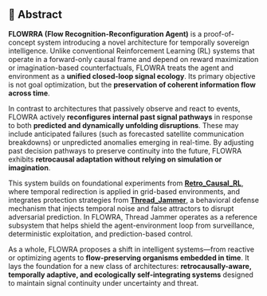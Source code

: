 ## 🧾 Abstract

**FLOWRRA (Flow Recognition-Reconfiguration Agent)** is a proof-of-concept system introducing a novel architecture for temporally sovereign intelligence. Unlike conventional Reinforcement Learning (RL) systems that operate in a forward-only causal frame and depend on reward maximization or imagination-based counterfactuals, FLOWRA treats the agent and environment as a **unified closed-loop signal ecology**. Its primary objective is not goal optimization, but the **preservation of coherent information flow across time**.

In contrast to architectures that passively observe and react to events, FLOWRA actively **reconfigures internal past signal pathways** in response to both **predicted and dynamically unfolding disruptions**. These may include anticipated failures (such as forecasted satellite communication breakdowns) or unpredicted anomalies emerging in real-time. By adjusting past decision pathways to preserve continuity into the future, FLOWRA exhibits **retrocausal adaptation without relying on simulation or imagination**.

This system builds on foundational experiments from [**Retro_Causal_RL**](https://github.com/Tro23/Retro_Causal_RL), where temporal redirection is applied in grid-based environments, and integrates protection strategies from [**Thread_Jammer**](https://github.com/Tro23/Thread_Jammer), a behavioral defense mechanism that injects temporal noise and false attractors to disrupt adversarial prediction. In FLOWRA, Thread Jammer operates as a reference subsystem that helps shield the agent-environment loop from surveillance, deterministic exploitation, and prediction-based control.

As a whole, FLOWRA proposes a shift in intelligent systems—from reactive or optimizing agents to **flow-preserving organisms embedded in time**. It lays the foundation for a new class of architectures: **retrocausally-aware, temporally adaptive, and ecologically self-integrating systems** designed to maintain signal continuity under uncertainty and threat.
